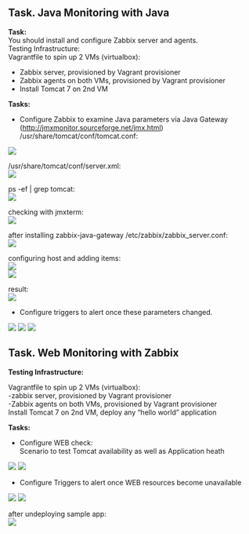 ## Task. Java Monitoring with Java

**Task:**  
You should install and configure Zabbix server and agents.  
Testing Infrastructure:  
  Vagrantfile to spin up 2 VMs (virtualbox):  
   - Zabbix server, provisioned by Vagrant provisioner  
   - Zabbix agents on both VMs, provisioned by Vagrant provisioner  
   - Install Tomcat 7 on 2nd VM  

**Tasks:**
  * Configure Zabbix to examine Java parameters via Java Gateway (http://jmxmonitor.sourceforge.net/jmx.html)  
  /usr/share/tomcat/conf/tomcat.conf:  
  <img src="images/1-1.png">
  
  /usr/share/tomcat/conf/server.xml:  
  <img src="images/1-2.png">
  
  ps -ef | grep tomcat:  
  <img src="images/1-3.png">
  
  checking with jmxterm:  
  <img src="images/1-4.png">
  
  after installing zabbix-java-gateway
  /etc/zabbix/zabbix_server.conf:  
  <img src="images/1-5.png">
 
 configuring host and adding items:  
 <img src="images/1-6.png">  
 <img src="images/1-7.png">
 
 result:  
 <img src="images/1-8.png">
  
  * Configure triggers to alert once these parameters changed.
 <img src="images/1-9.png">  
 <img src="images/1-10.png">  
 <img src="images/1-11.png">  
 
## Task. Web Monitoring with Zabbix

**Testing Infrastructure:**  

  Vagrantfile to spin up 2 VMs (virtualbox):  
    -zabbix server, provisioned by Vagrant provisioner  
    -Zabbix agents on both VMs, provisioned by Vagrant provisioner  
  Install Tomcat 7 on 2nd VM, deploy any “hello world” application  
  
 **Tasks:**
  * Configure WEB check:  
  Scenario to test Tomcat availability as well as Application heath  
  <img src="images/2-1.png">  
  <img src="images/2-2.png">  
  
  * Configure Triggers to alert once WEB resources become unavailable  
  <img src="images/2-3.png">
  <img src="images/2-4.png">   
  
  after undeploying sample app:  
  <img src="images/2-6.png">
  
  
  
  
  



 
